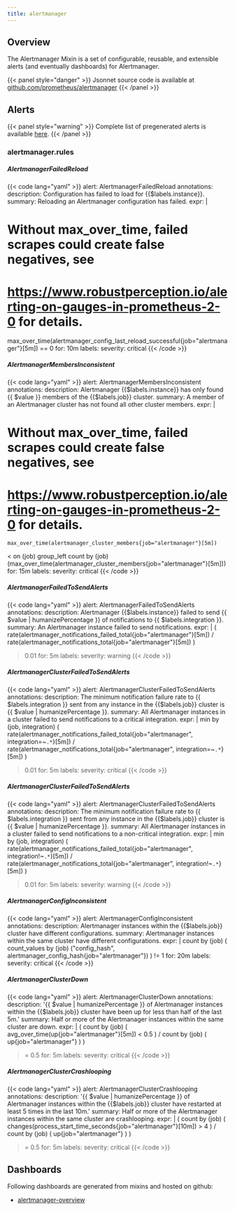 ```yaml
---
title: alertmanager
---
```


## Overview

The Alertmanager Mixin is a set of configurable, reusable, and extensible alerts (and eventually dashboards) for Alertmanager.

{{< panel style="danger" >}}
Jsonnet source code is available at [github.com/prometheus/alertmanager](https://github.com/prometheus/alertmanager/tree/master/doc/alertmanager-mixin)
{{< /panel >}}

## Alerts

{{< panel style="warning" >}}
Complete list of pregenerated alerts is available [here](https://github.com/monitoring-mixins/website/blob/master/assets/alertmanager/alerts.yaml).
{{< /panel >}}

### alertmanager.rules

##### AlertmanagerFailedReload

{{< code lang="yaml" >}}
alert: AlertmanagerFailedReload
annotations:
  description: Configuration has failed to load for {{$labels.instance}}.
  summary: Reloading an Alertmanager configuration has failed.
expr: |
  # Without max_over_time, failed scrapes could create false negatives, see
  # https://www.robustperception.io/alerting-on-gauges-in-prometheus-2-0 for details.
  max_over_time(alertmanager_config_last_reload_successful{job="alertmanager"}[5m]) == 0
for: 10m
labels:
  severity: critical
{{< /code >}}
 
##### AlertmanagerMembersInconsistent

{{< code lang="yaml" >}}
alert: AlertmanagerMembersInconsistent
annotations:
  description: Alertmanager {{$labels.instance}} has only found {{ $value }} members
    of the {{$labels.job}} cluster.
  summary: A member of an Alertmanager cluster has not found all other cluster members.
expr: |
  # Without max_over_time, failed scrapes could create false negatives, see
  # https://www.robustperception.io/alerting-on-gauges-in-prometheus-2-0 for details.
    max_over_time(alertmanager_cluster_members{job="alertmanager"}[5m])
  < on (job) group_left
    count by (job) (max_over_time(alertmanager_cluster_members{job="alertmanager"}[5m]))
for: 15m
labels:
  severity: critical
{{< /code >}}
 
##### AlertmanagerFailedToSendAlerts

{{< code lang="yaml" >}}
alert: AlertmanagerFailedToSendAlerts
annotations:
  description: Alertmanager {{$labels.instance}} failed to send {{ $value | humanizePercentage
    }} of notifications to {{ $labels.integration }}.
  summary: An Alertmanager instance failed to send notifications.
expr: |
  (
    rate(alertmanager_notifications_failed_total{job="alertmanager"}[5m])
  /
    rate(alertmanager_notifications_total{job="alertmanager"}[5m])
  )
  > 0.01
for: 5m
labels:
  severity: warning
{{< /code >}}
 
##### AlertmanagerClusterFailedToSendAlerts

{{< code lang="yaml" >}}
alert: AlertmanagerClusterFailedToSendAlerts
annotations:
  description: The minimum notification failure rate to {{ $labels.integration }}
    sent from any instance in the {{$labels.job}} cluster is {{ $value | humanizePercentage
    }}.
  summary: All Alertmanager instances in a cluster failed to send notifications to
    a critical integration.
expr: |
  min by (job, integration) (
    rate(alertmanager_notifications_failed_total{job="alertmanager", integration=~`.*`}[5m])
  /
    rate(alertmanager_notifications_total{job="alertmanager", integration=~`.*`}[5m])
  )
  > 0.01
for: 5m
labels:
  severity: critical
{{< /code >}}
 
##### AlertmanagerClusterFailedToSendAlerts

{{< code lang="yaml" >}}
alert: AlertmanagerClusterFailedToSendAlerts
annotations:
  description: The minimum notification failure rate to {{ $labels.integration }}
    sent from any instance in the {{$labels.job}} cluster is {{ $value | humanizePercentage
    }}.
  summary: All Alertmanager instances in a cluster failed to send notifications to
    a non-critical integration.
expr: |
  min by (job, integration) (
    rate(alertmanager_notifications_failed_total{job="alertmanager", integration!~`.*`}[5m])
  /
    rate(alertmanager_notifications_total{job="alertmanager", integration!~`.*`}[5m])
  )
  > 0.01
for: 5m
labels:
  severity: warning
{{< /code >}}
 
##### AlertmanagerConfigInconsistent

{{< code lang="yaml" >}}
alert: AlertmanagerConfigInconsistent
annotations:
  description: Alertmanager instances within the {{$labels.job}} cluster have different
    configurations.
  summary: Alertmanager instances within the same cluster have different configurations.
expr: |
  count by (job) (
    count_values by (job) ("config_hash", alertmanager_config_hash{job="alertmanager"})
  )
  != 1
for: 20m
labels:
  severity: critical
{{< /code >}}
 
##### AlertmanagerClusterDown

{{< code lang="yaml" >}}
alert: AlertmanagerClusterDown
annotations:
  description: '{{ $value | humanizePercentage }} of Alertmanager instances within
    the {{$labels.job}} cluster have been up for less than half of the last 5m.'
  summary: Half or more of the Alertmanager instances within the same cluster are
    down.
expr: |
  (
    count by (job) (
      avg_over_time(up{job="alertmanager"}[5m]) < 0.5
    )
  /
    count by (job) (
      up{job="alertmanager"}
    )
  )
  >= 0.5
for: 5m
labels:
  severity: critical
{{< /code >}}
 
##### AlertmanagerClusterCrashlooping

{{< code lang="yaml" >}}
alert: AlertmanagerClusterCrashlooping
annotations:
  description: '{{ $value | humanizePercentage }} of Alertmanager instances within
    the {{$labels.job}} cluster have restarted at least 5 times in the last 10m.'
  summary: Half or more of the Alertmanager instances within the same cluster are
    crashlooping.
expr: |
  (
    count by (job) (
      changes(process_start_time_seconds{job="alertmanager"}[10m]) > 4
    )
  /
    count by (job) (
      up{job="alertmanager"}
    )
  )
  >= 0.5
for: 5m
labels:
  severity: critical
{{< /code >}}
 
## Dashboards
Following dashboards are generated from mixins and hosted on github:


- [alertmanager-overview](https://github.com/monitoring-mixins/website/blob/master/assets/alertmanager/dashboards/alertmanager-overview.json)
